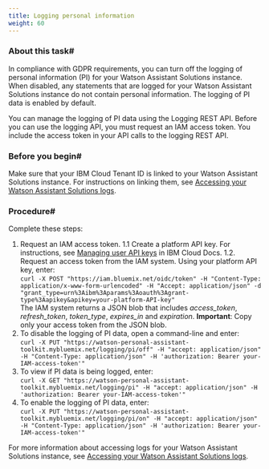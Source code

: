 ```yaml
---
title: Logging personal information
weight: 60
---
```

### About this task#
In compliance with GDPR requirements, you can turn off the logging of personal information (PI) for your Watson Assistant Solutions instance.  When disabled, any statements that are logged for your Watson Assistant Solutions instance do not contain personal information. The logging of PI data is enabled by default.

You can manage the logging of PI data using the Logging REST API. Before you can use the logging API, you must request an IAM access token.  You include the access token in your API calls to the logging REST API.

### Before you begin#
Make sure that your IBM Cloud Tenant ID is linked to your Watson Assistant Solutions instance.  For instructions on linking them, see [Accessing your Watson Assistant Solutions logs]({{site.baseurl}}/further-topics/get-logs/).

### Procedure#
Complete these steps:
1.  Request an IAM access token.
    1.1 Create a platform API key.  For instructions, see [Managing user API keys](https://console.bluemix.net/docs/iam/userid_keys.html#userapikey) in IBM Cloud Docs.
    1.2. Request an access token from the IAM system.  Using your platform API key, enter:<br>
    ```curl -X POST "https://iam.bluemix.net/oidc/token" -H "Content-Type: application/x-www-form-urlencoded" -H "Accept: application/json" -d "grant_type=urn%3Aibm%3Aparams%3Aoauth%3Agrant-type%3Aapikey&apikey=your-platform-API-key"```
    <br>The IAM system returns a JSON blob that includes *access_token*, *refresh_token*, *token_type*, *expires_in* and *expiration*.
  **Important**: Copy only your access token from the JSON blob.
2. To disable the logging of PI data, open a command-line and enter:<br>
```curl -X PUT "https://watson-personal-assistant-toolkit.mybluemix.net/logging/pi/off" -H "accept: application/json" -H "Content-Type: application/json" -H 'authorization: Bearer your-IAM-access-token'"```<br>
3. To view if PI data is being logged, enter: <br>
```curl -X GET "https://watson-personal-assistant-toolkit.mybluemix.net/logging/pi" -H "accept: application/json" -H 'authorization: Bearer your-IAM-access-token'"```<br>
4. To enable the logging of PI data, enter: <br>
```curl -X PUT "https://watson-personal-assistant-toolkit.mybluemix.net/logging/pi/on" -H "accept: application/json" -H "Content-Type: application/json" -H 'authorization: Bearer your-IAM-access-token'"```<br>

For more information about accessing logs for your Watson Assistant Solutions instance, see [Accessing your Watson Assistant Solutions logs]({{site.baseurl}}/further-topics/get-logs/).
